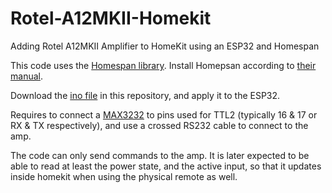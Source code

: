 # Rotel-A12MKII-Homekit
Adding Rotel A12MKII Amplifier to HomeKit using an ESP32 and Homespan


This code uses the [Homespan library](https://github.com/HomeSpan/HomeSpan). Install Homepsan according to [their manual](https://github.com/HomeSpan/HomeSpan/blob/master/docs/GettingStarted.md).

Download the [ino file](https://github.com/Glujaz/Rotel-A12MKII-Homekit/blob/main/Rotel_Homespan.ino) in this repository, and apply it to the ESP32.

Requires to connect a [MAX3232](https://www.amazon.fr/DollaTek-MAX3232-Serial-Convertisseur-Connecteur/dp/B07DK3874B/ref=sr_1_9?crid=3IVH5H135RCEW&dib=eyJ2IjoiMSJ9.57fLPOGn2pbRDH7sWS9ENUZ2HKE7L1RohiWnwUmc9ufUvNeSxtR0JH_xHxbwmFkGBf4-8GoR3KSEJKlSjMpI4918OJPP-_Ue3tyEeFwdnNN5VMmtAnEevGN43WltNkJt5PnOqcRsrwFMOQ-nKSxYvZZqF9TiFOH3Z3wDcxwEPis4oD8PBkH_rryc1ndhGOfO8z6PsSQg9X6vjcFYbHFprlyH2fkkfpfit7Tn2FPl7X52bhH0-U0YHAzVm1E8I8NqDs165w55bYN7XN7fzWdgv5Z-mm_BM0zig0teIgFEreM._gvNVW_dW758rw49l1p8CZHllvrH9v_lLgF1oLHVMac&dib_tag=se&keywords=max3232&qid=1710891151&sprefix=%2Caps%2C84&sr=8-9) to pins used for TTL2 (typically 16 & 17 or RX & TX respectively), and use a crossed RS232 cable to connect to the amp.


The code can only send commands to the amp. It is later expected to be able to read at least the power state, and the active input, so that it updates inside homekit when using the physical remote as well.
